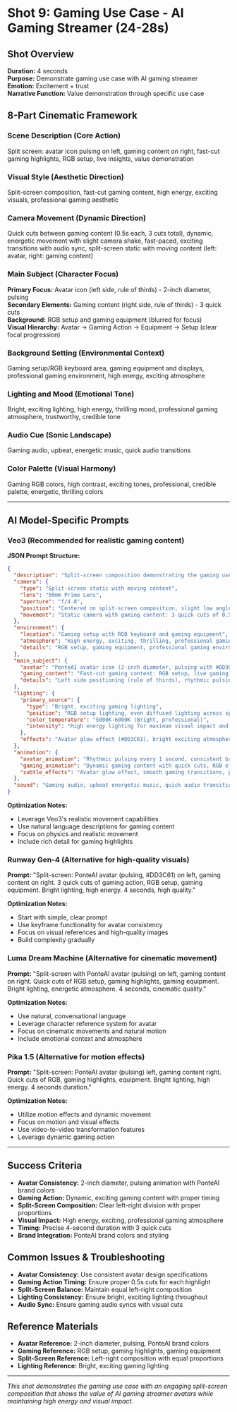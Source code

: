 # Shot 9: Gaming Use Case - AI Gaming Streamer (24-28s)

## Shot Overview
**Duration:** 4 seconds  
**Purpose:** Demonstrate gaming use case with AI gaming streamer  
**Emotion:** Excitement + trust  
**Narrative Function:** Value demonstration through specific use case  

## 8-Part Cinematic Framework

### Scene Description (Core Action)
Split screen: avatar icon pulsing on left, gaming content on right, fast-cut gaming highlights, RGB setup, live insights, value demonstration

### Visual Style (Aesthetic Direction)
Split-screen composition, fast-cut gaming content, high energy, exciting visuals, professional gaming aesthetic

### Camera Movement (Dynamic Direction)
Quick cuts between gaming content (0.5s each, 3 cuts total), dynamic, energetic movement with slight camera shake, fast-paced, exciting transitions with audio sync, split-screen static with moving content (left: avatar, right: gaming content)

### Main Subject (Character Focus)
**Primary Focus:** Avatar icon (left side, rule of thirds) - 2-inch diameter, pulsing  
**Secondary Elements:** Gaming content (right side, rule of thirds) - 3 quick cuts  
**Background:** RGB setup and gaming equipment (blurred for focus)  
**Visual Hierarchy:** Avatar → Gaming Action → Equipment → Setup (clear focal progression)

### Background Setting (Environmental Context)
Gaming setup/RGB keyboard area, gaming equipment and displays, professional gaming environment, high energy, exciting atmosphere

### Lighting and Mood (Emotional Tone)
Bright, exciting lighting, high energy, thrilling mood, professional gaming atmosphere, trustworthy, credible tone

### Audio Cue (Sonic Landscape)
Gaming audio, upbeat, energetic music, quick audio transitions

### Color Palette (Visual Harmony)
Gaming RGB colors, high contrast, exciting tones, professional, credible palette, energetic, thrilling colors

---

## AI Model-Specific Prompts

### Veo3 (Recommended for realistic gaming content)
**JSON Prompt Structure:**
```json
{
  "description": "Split-screen composition demonstrating the gaming use case with the PonteAI avatar icon pulsing rhythmically on the left side while dynamic gaming content plays on the right, showcasing the value of AI gaming streamer avatars in real-time gaming contexts. The avatar appears as a 2-inch diameter circular icon with the signature PonteAI brand color (#DD3C61), pulsing as if 'alive' and ready to provide instant gaming insights, while the right side features fast-cut gaming content including RGB setups, live gaming highlights, and gaming equipment. The scene creates excitement and trust through professional gaming aesthetics and high-energy visuals.",
  "camera": {
    "type": "Split-screen static with moving content",
    "lens": "50mm Prime Lens",
    "aperture": "f/4.0",
    "position": "Centered on split-screen composition, slight low angle for authority",
    "movement": "Static camera with gaming content: 3 quick cuts of 0.5s each, dynamic gaming action"
  },
  "environment": {
    "location": "Gaming setup with RGB keyboard and gaming equipment",
    "atmosphere": "High energy, exciting, thrilling, professional gaming",
    "details": "RGB setup, gaming equipment, professional gaming environment, high energy atmosphere"
  },
  "main_subject": {
    "avatar": "PonteAI avatar icon (2-inch diameter, pulsing with #DD3C61 color)",
    "gaming_content": "Fast-cut gaming content: RGB setup, live gaming highlights, gaming equipment (3 cuts of 0.5s each)",
    "details": "Left side positioning (rule of thirds), rhythmic pulsing, dynamic gaming action, professional aesthetic"
  },
  "lighting": {
    "primary_source": {
      "type": "Bright, exciting gaming lighting",
      "position": "RGB setup lighting, even diffused lighting across split-screen",
      "color_temperature": "5000K-6000K (Bright, professional)",
      "intensity": "High energy lighting for maximum visual impact and gaming excitement"
    },
    "effects": "Avatar glow effect (#DD3C61), bright exciting atmosphere, high contrast for impact"
  },
  "animation": {
    "avatar_animation": "Rhythmic pulsing every 1 second, consistent brand color integration",
    "gaming_animation": "Dynamic gaming content with quick cuts, RGB effects, gaming highlights",
    "subtle_effects": "Avatar glow effect, smooth gaming transitions, professional gaming aesthetic"
  },
  "sound": "Gaming audio, upbeat energetic music, quick audio transitions"
}
```

**Optimization Notes:**
- Leverage Veo3's realistic movement capabilities
- Use natural language descriptions for gaming content
- Focus on physics and realistic movement
- Include rich detail for gaming highlights

### Runway Gen-4 (Alternative for high-quality visuals)
**Prompt:** "Split-screen: PonteAI avatar (pulsing, #DD3C61) on left, gaming content on right. 3 quick cuts of gaming action, RGB setup, gaming equipment. Bright lighting, high energy. 4 seconds, high quality."

**Optimization Notes:**
- Start with simple, clear prompt
- Use keyframe functionality for avatar consistency
- Focus on visual references and high-quality images
- Build complexity gradually

### Luma Dream Machine (Alternative for cinematic movement)
**Prompt:** "Split-screen with PonteAI avatar (pulsing) on left, gaming content on right. Quick cuts of RGB setup, gaming highlights, gaming equipment. Bright lighting, energetic atmosphere. 4 seconds, cinematic quality."

**Optimization Notes:**
- Use natural, conversational language
- Leverage character reference system for avatar
- Focus on cinematic movements and natural motion
- Include emotional context and atmosphere

### Pika 1.5 (Alternative for motion effects)
**Prompt:** "Split-screen: PonteAI avatar (pulsing) left, gaming content right. Quick cuts of RGB, gaming highlights, equipment. Bright lighting, high energy. 4 seconds duration."

**Optimization Notes:**
- Utilize motion effects and dynamic movement
- Focus on motion and visual effects
- Use video-to-video transformation features
- Leverage dynamic gaming action

---

## Success Criteria
- **Avatar Consistency:** 2-inch diameter, pulsing animation with PonteAI brand colors
- **Gaming Action:** Dynamic, exciting gaming content with proper timing
- **Split-Screen Composition:** Clear left-right division with proper proportions
- **Visual Impact:** High energy, exciting, professional gaming atmosphere
- **Timing:** Precise 4-second duration with 3 quick cuts
- **Brand Integration:** PonteAI brand colors and styling

## Common Issues & Troubleshooting
- **Avatar Consistency:** Use consistent avatar design specifications
- **Gaming Action Timing:** Ensure proper 0.5s cuts for each highlight
- **Split-Screen Balance:** Maintain equal left-right composition
- **Lighting Consistency:** Ensure bright, exciting lighting throughout
- **Audio Sync:** Ensure gaming audio syncs with visual cuts

## Reference Materials
- **Avatar Reference:** 2-inch diameter, pulsing, PonteAI brand colors
- **Gaming Reference:** RGB setup, gaming highlights, gaming equipment
- **Split-Screen Reference:** Left-right composition with equal proportions
- **Lighting Reference:** Bright, exciting gaming lighting

---

*This shot demonstrates the gaming use case with an engaging split-screen composition that shows the value of AI gaming streamer avatars while maintaining high energy and visual impact.*
